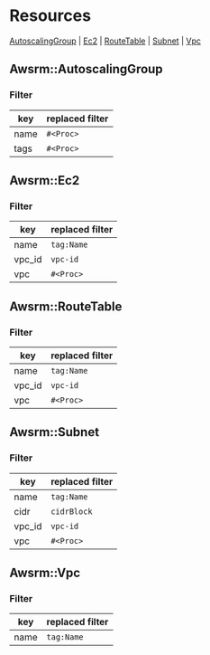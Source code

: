 # Resources

[AutoscalingGroup](#autoscaling_group)
| [Ec2](#ec2)
| [RouteTable](#route_table)
| [Subnet](#subnet)
| [Vpc](#vpc)

## <a name="autoscaling_group">Awsrm::AutoscalingGroup</a>

### Filter

| key | replaced filter |
| - | - |
| name | `#<Proc>` |
| tags | `#<Proc>` |


## <a name="ec2">Awsrm::Ec2</a>

### Filter

| key | replaced filter |
| - | - |
| name | `tag:Name` |
| vpc_id | `vpc-id` |
| vpc | `#<Proc>` |


## <a name="route_table">Awsrm::RouteTable</a>

### Filter

| key | replaced filter |
| - | - |
| name | `tag:Name` |
| vpc_id | `vpc-id` |
| vpc | `#<Proc>` |


## <a name="subnet">Awsrm::Subnet</a>

### Filter

| key | replaced filter |
| - | - |
| name | `tag:Name` |
| cidr | `cidrBlock` |
| vpc_id | `vpc-id` |
| vpc | `#<Proc>` |


## <a name="vpc">Awsrm::Vpc</a>

### Filter

| key | replaced filter |
| - | - |
| name | `tag:Name` |


